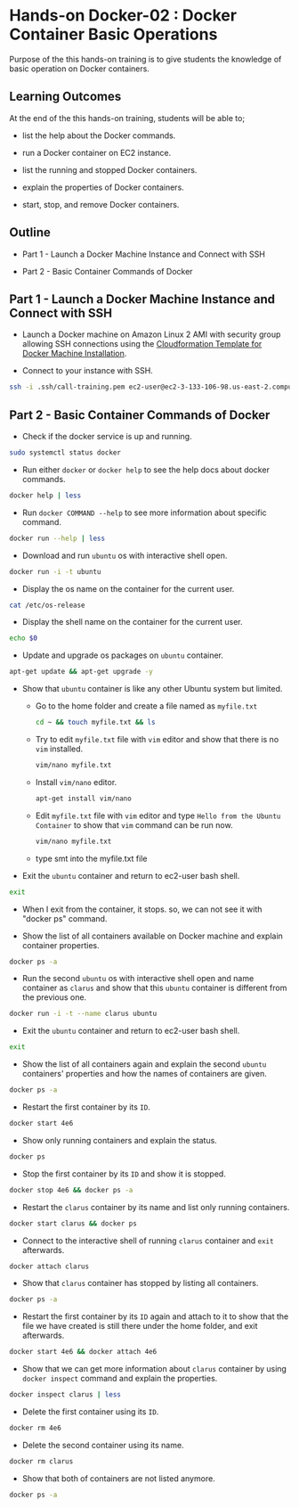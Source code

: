 # Hands-on Docker-02 : Docker Container Basic Operations

Purpose of the this hands-on training is to give students the knowledge of basic operation on Docker containers.

## Learning Outcomes

At the end of the this hands-on training, students will be able to;

- list the help about the Docker commands.

- run a Docker container on EC2 instance.

- list the running and stopped Docker containers.

- explain the properties of Docker containers.

- start, stop, and remove Docker containers.

## Outline

- Part 1 - Launch a Docker Machine Instance and Connect with SSH

- Part 2 - Basic Container Commands of Docker

## Part 1 - Launch a Docker Machine Instance and Connect with SSH

- Launch a Docker machine on Amazon Linux 2 AMI with security group allowing SSH connections using the [Cloudformation Template for Docker Machine Installation](../docker-01-installing-on-ec2-linux2/docker-installation-template.yml).

- Connect to your instance with SSH.

```bash
ssh -i .ssh/call-training.pem ec2-user@ec2-3-133-106-98.us-east-2.compute.amazonaws.com
```

## Part 2 - Basic Container Commands of Docker

- Check if the docker service is up and running.

```bash
sudo systemctl status docker
```

- Run either `docker` or `docker help` to see the help docs about docker commands.

```bash
docker help | less
```

- Run `docker COMMAND --help` to see more information about specific command.

```bash
docker run --help | less
```

- Download and run `ubuntu` os with interactive shell open.

```bash
docker run -i -t ubuntu
```

- Display the os name on the container for the current user.

```bash
cat /etc/os-release
```

- Display the shell name on the container for the current user.

```bash
echo $0
```

- Update and upgrade os packages on `ubuntu` container.

```bash
apt-get update && apt-get upgrade -y
```

- Show that `ubuntu` container is like any other Ubuntu system but limited.

  - Go to the home folder and create a file named as `myfile.txt`

    ```bash
    cd ~ && touch myfile.txt && ls
    ```

  - Try to edit `myfile.txt` file with `vim` editor and show that there is no `vim` installed.

    ```bash
    vim/nano myfile.txt
    ```

  - Install `vim/nano` editor.

    ```bash
    apt-get install vim/nano
    ```

  - Edit `myfile.txt` file with `vim` editor and type `Hello from the Ubuntu Container` to show that `vim` command can be run now.

    ```bash
    vim/nano myfile.txt
    ```

  - type smt into the myfile.txt file  

- Exit the `ubuntu` container and return to ec2-user bash shell.

```bash
exit
```
- When I exit from the container, it stops. so, we can not see it with "docker ps" command.

- Show the list of all containers available on Docker machine and explain container properties.

```bash
docker ps -a
```

- Run the second `ubuntu` os with interactive shell open and name container as `clarus` and show that this `ubuntu` container is different from the previous one.

```bash
docker run -i -t --name clarus ubuntu
```

- Exit the `ubuntu` container and return to ec2-user bash shell.

```bash
exit
```

- Show the list of all containers again and explain the second `ubuntu` containers' properties and how the names of containers are given.

```bash
docker ps -a
```

- Restart the first container by its `ID`.

```bash
docker start 4e6
```

- Show only running containers and explain the status.

```bash
docker ps
```

- Stop the first container by its `ID` and show it is stopped.

```bash
docker stop 4e6 && docker ps -a
```

- Restart the `clarus` container by its name and list only running containers.

```bash
docker start clarus && docker ps
```

- Connect to the interactive shell of running `clarus` container and `exit` afterwards.

```bash
docker attach clarus
```

- Show that `clarus` container has stopped by listing all containers.

```bash
docker ps -a
```

- Restart the first container by its `ID` again and attach to it to show that the file we have created is still there under the home folder, and exit afterwards.

```bash
docker start 4e6 && docker attach 4e6
```

- Show that we can get more information about `clarus` container by using `docker inspect` command and explain the properties.

```bash
docker inspect clarus | less
```

- Delete the first container using its `ID`.

```bash
docker rm 4e6
```

- Delete the second container using its name.

```bash
docker rm clarus
```

- Show that both of containers are not listed anymore.

```bash
docker ps -a
```
